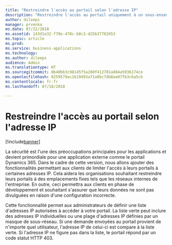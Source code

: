 ```yaml
---
title: "Restreindre l'accès au portail selon l'adresse IP"
description: "Restreindre l'accès au portail uniquement à un sous-ensemble d'utilisateurs en définissant des plages d'adresses IP autorisées"
author: dileeps
manager: prvenka
ms.date: 07/22/2018
ms.assetid: 143d1e32-f70e-478c-b8c1-d25b37782653
ms.topic: article
ms.prod: 
ms.service: business-applications
ms.technology: 
ms.author: dileeps
audience: Admin
ms.translationtype: HT
ms.sourcegitcommit: 0b40bb3c98145f5a260f412701a884a5936174ce
ms.openlocfilehash: 8259579ac1b19d93a71a9bc7db8ae07fb3c6a5cb
ms.contentlocale: fr-fr
ms.lasthandoff: 07/18/2018

---
```

# <a name="restrict-portal-access-by-ip-address"></a>Restreindre l'accès au portail selon l'adresse IP

[!include[banner](../../../includes/banner.md)]


La sécurité est l'une des préoccupations principales pour les applications et devient primordiale pour une application externe comme le portail Dynamics 365. Dans le cadre de cette version, nous allons ajouter des fonctionnalités permettant aux clients de limiter l'accès à leurs portails à certaines adresses IP. Cela aidera les organisations souhaitant restreindre leurs portails à des emplacements fixes tels que les réseaux internes de l'entreprise. En outre, ceci permettra aux clients en phase de développement et souhaitant s'assurer que leurs données ne sont pas divulguées en raison d'une configuration incorrecte.

Cette fonctionnalité permet aux administrateurs de définir une liste d'adresses IP autorisées à accéder à votre portail. La liste verte peut inclure des adresses IP individuelles ou une plage d'adresses IP définies par un masque de sous-réseau. Si une demande envoyées au portail provient de n'importe quel utilisateur, l'adresse IP de celui-ci est compare à la liste verte. Si l'adresse IP ne figure pas dans la liste, le portail répond par un code statut HTTP 403.

<!--
### Who uses this feature
This feature is intended for administrators who are managing portals.
## Status
### Development status
Generally available
#### Target timeframe
October 2018
### Availability 
Cloud
### Regional availability
Global
-->

